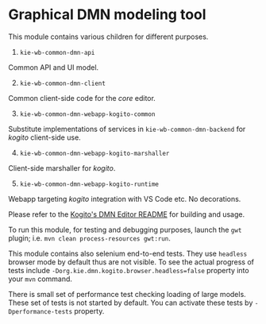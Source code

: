 <!--
   Licensed to the Apache Software Foundation (ASF) under one
   or more contributor license agreements.  See the NOTICE file
   distributed with this work for additional information
   regarding copyright ownership.  The ASF licenses this file
   to you under the Apache License, Version 2.0 (the
   "License"); you may not use this file except in compliance
   with the License.  You may obtain a copy of the License at
     http://www.apache.org/licenses/LICENSE-2.0
   Unless required by applicable law or agreed to in writing,
   software distributed under the License is distributed on an
   "AS IS" BASIS, WITHOUT WARRANTIES OR CONDITIONS OF ANY
   KIND, either express or implied.  See the License for the
   specific language governing permissions and limitations
   under the License.
-->

# Graphical DMN modeling tool

This module contains various children for different purposes.

1. `kie-wb-common-dmn-api`

Common API and UI model.

2. `kie-wb-common-dmn-client`

Common client-side code for the _core_ editor.

3. `kie-wb-common-dmn-webapp-kogito-common`

Substitute implementations of services in `kie-wb-common-dmn-backend` for _kogito_ client-side use.

4. `kie-wb-common-dmn-webapp-kogito-marshaller`

Client-side marshaller for _kogito_.

5. `kie-wb-common-dmn-webapp-kogito-runtime`

Webapp targeting _kogito_ integration with VS Code etc. No decorations.

Please refer to the [Kogito's DMN Editor README](./kie-wb-common-dmn-webapp-kogito-runtime/README.md) for building and usage.

To run this module, for testing and debugging purposes, launch the `gwt` plugin; i.e. `mvn clean process-resources gwt:run`.

This module contains also selenium end-to-end tests. They use `headless`
browser mode by default thus are not visible. To see the actual progress of tests include `-Dorg.kie.dmn.kogito.browser.headless=false` property into your
`mvn` command.

There is small set of performance test checking loading of large models. These set of tests is not started by default. You can activate these tests by `-Dperformance-tests` property.
